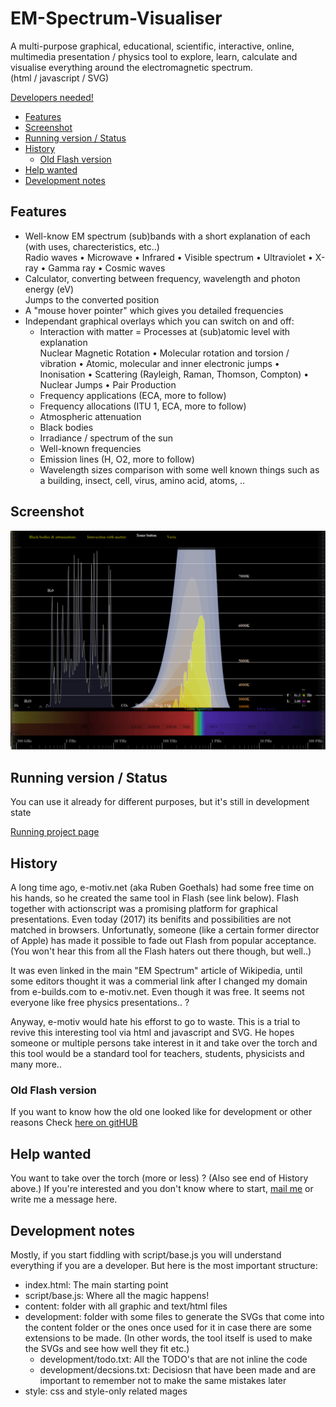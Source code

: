 # EM-Spectrum-Visualiser
A multi-purpose graphical, educational, scientific, interactive, online, multimedia presentation / physics tool to explore, learn, calculate and visualise everything around the electromagnetic spectrum.  
(html / javascript / SVG)

[Developers needed!](#help-wanted)

- [Features](#features)
- [Screenshot](#screenshot)
- [Running version / Status](#running-version--status)
- [History](#history)
    - [Old Flash version](#old-flash-version)
- [Help wanted](#help-wanted)
- [Development notes](#development-notes)

## Features

- Well-know EM spectrum (sub)bands with a short explanation of each (with uses, charecteristics, etc..)  
Radio waves • Microwave • Infrared • Visible spectrum • Ultraviolet • X-ray • Gamma ray • Cosmic waves
- Calculator, converting between frequency, wavelength and photon energy (eV)  
  Jumps to the converted position
- A "mouse hover pointer" which gives you detailed frequencies 
- Independant graphical overlays which you can switch on and off:
  - Interaction with matter = Processes at (sub)atomic level with explanation  
    Nuclear Magnetic Rotation  •  Molecular rotation and torsion / vibration • Atomic, molecular and inner electronic jumps • Inonisation • Scattering (Rayleigh, Raman, Thomson, Compton) • Nuclear Jumps  • Pair Production
  - Frequency applications (ECA, more to follow)
  - Frequency allocations (ITU 1, ECA, more to follow)
  - Atmospheric attenuation
  - Black bodies
  - Irradiance / spectrum  of the sun
  - Well-known frequencies
  - Emission lines (H, O2, more to follow)
  - Wavelength sizes comparison with some well known things such as a building, insect, cell, virus, amino acid, atoms, ..
  
## Screenshot
![Screenshot](/_screenshot.png?raw=true "Sreenshot EM SPectrum Visualiser")

## Running version / Status
You can use it already for different purposes, but it's still in development state

[Running project page](http://em-spectrum.e-motiv.net)

## History
A long time ago, e-motiv.net (aka Ruben Goethals) had some free time on his hands, so he created the same tool in Flash (see link below). Flash together with actionscript was a promising platform for graphical presentations. Even today (2017) its benifits and possibilities are not matched in browsers. Unfortunatly, someone (like a certain former director of Apple) has made it possible to fade out Flash from popular acceptance. (You won't hear this from all the Flash haters out there though, but well..)

It was even linked in the main "EM Spectrum" article of Wikipedia, until some editors thought it was a commerial link after I changed my domain from e-builds.com to e-motiv.net. Even though it was free.
It seems not everyone like free physics presentations.. ?

Anyway, e-motiv would hate his efforst to go to waste. This is a trial to revive this interesting tool via html and javascript and SVG. He hopes someone or multiple persons take interest in it and take over the torch and this tool would be a standard tool for teachers, students, physicists and many more..

### Old Flash version
If you want to know how the old one looked like for development or other reasons
Check
[here on gitHUB](_version%20flash%20-%20old/source/Electromagnetic%20Spectrum.swf)

## Help wanted
You want to take over the torch (more or less) ? (Also see end of History above.) 
If you're interested and you don't know where to start, [mail me](mailto:Ruben@e-motiv.net) or write me a message here.

## Development notes
Mostly, if you start fiddling with script/base.js you will understand everything if you are a developer. But here is the most important structure:
- index.html: The main starting point
- script/base.js: Where all the magic happens!
- content: folder with all graphic and text/html files
- development: folder with some files to generate the SVGs that come into the content folder or the ones once used for it in case there are some extensions to be made. (In other words, the tool itself is used to make the SVGs and see how well they fit etc.)
  - development/todo.txt: All the TODO's that are not inline the code
  - development/decsions.txt: Decisiosn that have been made and are important to remember not to make the same mistakes later
- style: css and style-only related mages




